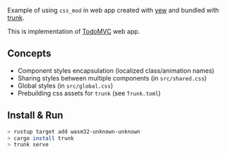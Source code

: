 Example of using `css_mod` in web app created with [yew](https://yew.rs/) and bundled with [trunk](https://trunkrs.dev/).

This is implementation of [TodoMVC](https://todomvc.com/) web app.

## Concepts

-   Component styles encapsulation (localized class/animation names)
-   Sharing styles between multiple components (in `src/shared.css`)
-   Global styles (in `src/global.css`)
-   Prebuilding css assets for `trunk` (see `Trunk.toml`)

## Install & Run

```sh
> rustup target add wasm32-unknown-unknown
> cargo install trunk
> trunk serve
```
